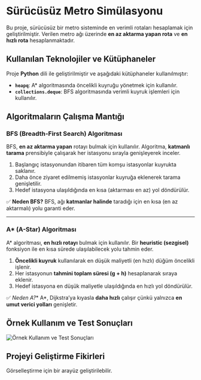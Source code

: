 #  Sürücüsüz Metro Simülasyonu

Bu proje, sürücüsüz bir metro sisteminde en verimli rotaları hesaplamak için geliştirilmiştir. Verilen metro ağı üzerinde **en az aktarma yapan rota** ve **en hızlı rota** hesaplanmaktadır.

##  Kullanılan Teknolojiler ve Kütüphaneler

Proje **Python** dili ile geliştirilmiştir ve aşağıdaki kütüphaneler kullanılmıştır:

- **`heapq`**: A* algoritmasında öncelikli kuyruğu yönetmek için kullanılır.
- **`collections.deque`**: BFS algoritmasında verimli kuyruk işlemleri için kullanılır.

##  Algoritmaların Çalışma Mantığı

### BFS (Breadth-First Search) Algoritması

BFS, **en az aktarma yapan** rotayı bulmak için kullanılır. Algoritma, **katmanlı tarama** prensibiyle çalışarak her istasyonu sırayla genişleyerek inceler.

1. Başlangıç istasyonundan itibaren tüm komşu istasyonlar kuyrukta saklanır.
2. Daha önce ziyaret edilmemiş istasyonlar kuyruğa eklenerek tarama genişletilir.
3. Hedef istasyona ulaşıldığında en kısa (aktarması en az) yol döndürülür.

✅ **Neden BFS?**
BFS, ağı **katmanlar halinde** taradığı için en kısa (en az aktarmalı) yolu garanti eder.

-------------------------------------------------------------------------------------------------------------------------------------------------------------

### A* (A-Star) Algoritması

A* algoritması, **en hızlı rotayı** bulmak için kullanılır. Bir **heuristic (sezgisel)** fonksiyon ile en kısa sürede ulaşılabilecek yolu tahmin eder.

1. **Öncelikli kuyruk** kullanılarak en düşük maliyetli (en hızlı) düğüm öncelikli işlenir.
2. Her istasyonun **tahmini toplam süresi (g + h)** hesaplanarak sıraya eklenir.
3. Hedef istasyona en düşük maliyetle ulaşıldığında en hızlı yol döndürülür.

✅ **Neden A*?** 
A*, Dijkstra’ya kıyasla **daha hızlı** çalışır çünkü yalnızca **en umut verici yolları** genişletir.

##  Örnek Kullanım ve Test Sonuçları
![Örnek Kullanım ve Test Sonuçları](images.png)

## Projeyi Geliştirme Fikirleri
Görselleştirme için bir arayüz geliştirilebilir.


